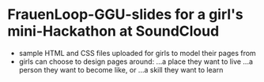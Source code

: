 # FrauenLoop-GGU-slides for a girl's mini-Hackathon at SoundCloud

- sample HTML and CSS files uploaded for girls to model their pages from
- girls can choose to design pages around:
...a place they want to live
...a person they want to become like, or 
...a skill they want to learn
